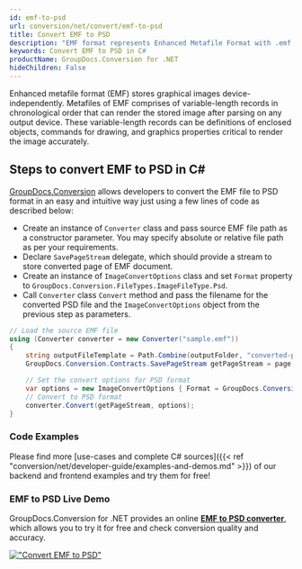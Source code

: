 ```yaml
---
id: emf-to-psd
url: conversion/net/convert/emf-to-psd
title: Convert EMF to PSD
description: "EMF format represents Enhanced Metafile Format with .emf extension. Learn how to convert EMF to PSD file programmatically in C# language using GroupDocs.Conversion for .NET library."
keywords: Convert EMF to PSD in C#
productName: GroupDocs.Conversion for .NET
hideChildren: False
---
```


Enhanced metafile format (EMF) stores graphical images device-independently. Metafiles of EMF comprises of variable-length records in chronological order that can render the stored image after parsing on any output device. These variable-length records can be definitions of enclosed objects, commands for drawing, and graphics properties critical to render the image accurately.

## Steps to convert EMF to PSD in C#

[GroupDocs.Conversion](https://products.groupdocs.com/conversion/net) allows developers to convert the EMF file to PSD format in an easy and intuitive way just using a few lines of code as described below:

* Create an instance of `Converter` class and pass source EMF file path as a constructor parameter. You may specify absolute or relative file path as per your requirements. 
* Declare `SavePageStream` delegate, which should provide a stream to store converted page of EMF document.
* Create an instance of `ImageConvertOptions` class and set `Format` property to `GroupDocs.Conversion.FileTypes.ImageFileType.Psd`.
* Call `Converter` class `Convert` method and pass the filename for the converted PSD file and the `ImageConvertOptions` object from the previous step as parameters.

```csharp
// Load the source EMF file
using (Converter converter = new Converter("sample.emf"))
{
    string outputFileTemplate = Path.Combine(outputFolder, "converted-page-{0}.psd");
    GroupDocs.Conversion.Contracts.SavePageStream getPageStream = page => new FileStream(string.Format(outputFileTemplate, page), FileMode.Create);

    // Set the convert options for PSD format
    var options = new ImageConvertOptions { Format = GroupDocs.Conversion.FileTypes.ImageFileType.Psd };   
    // Convert to PSD format
    converter.Convert(getPageStream, options);
}
```

### Code Examples

Please find more [use-cases and complete C# sources]({{< ref "conversion/net/developer-guide/examples-and-demos.md" >}}) of our backend and frontend examples and try them for free!

### EMF to PSD Live Demo

GroupDocs.Conversion for .NET provides an online [**EMF to PSD converter**](https://products.groupdocs.app/conversion/emf-to-psd), which allows you to try it for free and check conversion quality and accuracy.

[!["Convert EMF to PSD"](conversion/net/images/convert-to-psd/convert-emf-to-psd.png)](https://products.groupdocs.app/conversion/emf-to-psd)